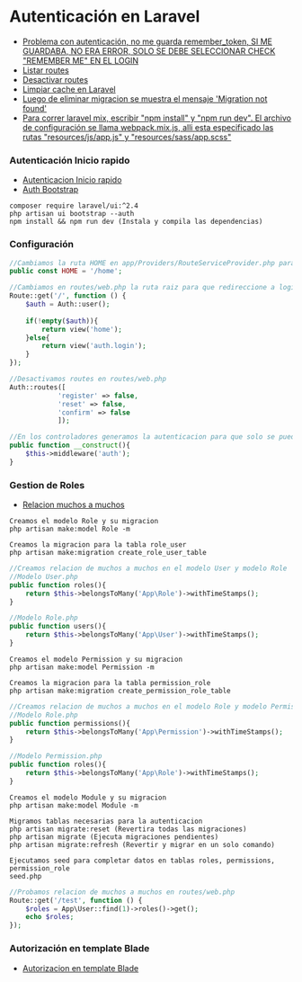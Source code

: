 # Autenticación en Laravel
* [Problema con autenticación, no me guarda remember_token, SI ME GUARDABA, NO ERA ERROR, SOLO SE DEBE SELECCIONAR CHECK "REMEMBER ME" EN EL LOGIN](https://laraveles.com/foro/viewtopic.php?id=757)
* [Listar routes](https://tecnato.com/listar-todas-nuestras-rutas-de-laravel-5-1-con-git-bash)
* [Desactivar routes](https://stackoverflow.com/questions/42695917/laravel-5-4-disable-register-route)
* [Limpiar cache en Laravel](https://laraveles.com/foro/viewtopic.php?id=6033)
* [Luego de eliminar migracion se muestra el mensaje 'Migration not found'](https://stackoverflow.com/questions/49570823/after-deleting-the-file-for-migration-i-am-left-with-this-message-migration-not)
* [Para correr laravel mix, escribir "npm install" y "npm run dev". El archivo de configuración se llama webpack.mix.js, alli esta especificado las rutas "resources/js/app.js" y "resources/sass/app.scss"](https://laravel.com/docs/7.x/mix#running-mix)

### Autenticación Inicio rapido
* [Autenticacion Inicio rapido](https://laravel.com/docs/7.x/authentication#authentication-quickstart)
* [Auth Bootstrap](https://www.itsolutionstuff.com/post/laravel-7-auth-example-laravel-7-make-auth-commandexample.html)
```
composer require laravel/ui:^2.4
php artisan ui bootstrap --auth
npm install && npm run dev (Instala y compila las dependencias)
```

### Configuración
```php
//Cambiamos la ruta HOME en app/Providers/RouteServiceProvider.php para que al loguearse se redireccione a esa ruta
public const HOME = '/home';

//Cambiamos en routes/web.php la ruta raiz para que redireccione a login
Route::get('/', function () {
    $auth = Auth::user();
 
    if(!empty($auth)){
        return view('home');
    }else{
        return view('auth.login');
    }
});

//Desactivamos routes en routes/web.php
Auth::routes([
            'register' => false, 
            'reset' => false, 
            'confirm' => false
            ]);

//En los controladores generamos la autenticacion para que solo se pueda acceder logueado
public function __construct(){
    $this->middleware('auth');
}
```

### Gestion de Roles
* [Relacion muchos a muchos](https://laravel.com/docs/7.x/eloquent-relationships#many-to-many)<br>

```
Creamos el modelo Role y su migracion
php artisan make:model Role -m

Creamos la migracion para la tabla role_user
php artisan make:migration create_role_user_table
```

```php
//Creamos relacion de muchos a muchos en el modelo User y modelo Role
//Modelo User.php
public function roles(){
    return $this->belongsToMany('App\Role')->withTimeStamps();
}

//Modelo Role.php
public function users(){
    return $this->belongsToMany('App\User')->withTimeStamps();
}
```

```
Creamos el modelo Permission y su migracion
php artisan make:model Permission -m

Creamos la migracion para la tabla permission_role
php artisan make:migration create_permission_role_table
```

```php
//Creamos relacion de muchos a muchos en el modelo Role y modelo Permission
//Modelo Role.php
public function permissions(){
    return $this->belongsToMany('App\Permission')->withTimeStamps();
}

//Modelo Permission.php
public function roles(){
    return $this->belongsToMany('App\Role')->withTimeStamps();
}
```

```
Creamos el modelo Module y su migracion
php artisan make:model Module -m 

Migramos tablas necesarias para la autenticacion
php artisan migrate:reset (Revertira todas las migraciones)
php artisan migrate (Ejecuta migraciones pendientes)
php artisan migrate:refresh (Revertir y migrar en un solo comando)

Ejecutamos seed para completar datos en tablas roles, permissions, permission_role
seed.php
```

```php
//Probamos relacion de muchos a muchos en routes/web.php
Route::get('/test', function () {
    $roles = App\User::find(1)->roles()->get();     
    echo $roles;
});
```

### Autorización en template Blade
* [Autorizacion en template Blade](https://laravel.com/docs/7.x/authorization#via-blade-templates)